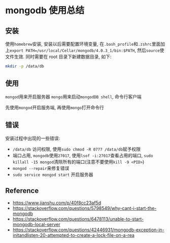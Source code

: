 # mongodb 使用总结

## 安装

使用`homebrew`安装, 
安装以后需要配置环境变量, 在`.bash_profile`和`.zshrc`里面加上`export PATH=/usr/local/Cellar/mongodb/4.0.3_1/bin:$PATH`, 然后`source`使文件生效. 
同时需要在 root 目录下新建数据目录, 如下:

```bash
mkdir -p /data/db
```

## 使用
`mongod`用来开启服务器
`mongo`用来启动`mongodDB shell`, 命令行客户端

先使用`mongod`开启服务端, 再使用`mongo`打开命令行

## 错误

安装过程中出现的一些错误:

- `/data/db` 访问权限, 使用`sudo chmod -R 0777 /data/db`赋予权限
- 端口占用, `mongodb`使用`27017`, 使用`lsof -i:27017`查看占用的端口, `sudo killall -15 mongod`清除所有的端口(注意不要使用`kill -9 <PID>`)
- `mongod --repair`来修复错误
- `sudo service mongod start` 开启服务器

## Reference
- https://www.jianshu.com/p/40f8cc23af5d
- https://stackoverflow.com/questions/5798549/why-cant-i-start-the-mongodb
- https://stackoverflow.com/questions/6478113/unable-to-start-mongodb-local-server
- https://stackoverflow.com/questions/42446931/mongodb-exception-in-initandlisten-20-attempted-to-create-a-lock-file-on-a-rea

